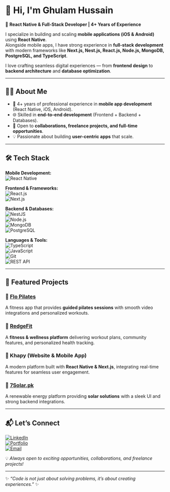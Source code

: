 # 👋 Hi, I'm Ghulam Hussain  

🚀 **React Native & Full-Stack Developer | 4+ Years of Experience**  

I specialize in building and scaling **mobile applications (iOS & Android)** using **React Native**.  
Alongside mobile apps, I have strong experience in **full-stack development** with modern frameworks like **Next.js, Nest.js, React.js, Node.js, MongoDB, PostgreSQL, and TypeScript**.  

I love crafting seamless digital experiences — from **frontend design** to **backend architecture** and **database optimization**.  

---

## 🧑‍💻 About Me
- 📱 4+ years of professional experience in **mobile app development** (React Native, iOS, Android).  
- 🌐 Skilled in **end-to-end development** (Frontend + Backend + Databases).  
- 🤝 Open to **collaborations, freelance projects, and full-time opportunities**.  
- 💡 Passionate about building **user-centric apps** that scale.  

---

## 🛠 Tech Stack  

**Mobile Development:**  
![React Native](https://img.shields.io/badge/React%20Native-20232A?style=for-the-badge&logo=react&logoColor=61DAFB)  
 

**Frontend & Frameworks:**  
![React.js](https://img.shields.io/badge/React.js-20232A?style=for-the-badge&logo=react&logoColor=61DAFB)  
![Next.js](https://img.shields.io/badge/Next.js-000000?style=for-the-badge&logo=nextdotjs&logoColor=white)  

**Backend & Databases:**  
![NestJS](https://img.shields.io/badge/NestJS-E0234E?style=for-the-badge&logo=nestjs&logoColor=white)  
![Node.js](https://img.shields.io/badge/Node.js-339933?style=for-the-badge&logo=nodedotjs&logoColor=white)  
![MongoDB](https://img.shields.io/badge/MongoDB-4EA94B?style=for-the-badge&logo=mongodb&logoColor=white)  
![PostgreSQL](https://img.shields.io/badge/PostgreSQL-316192?style=for-the-badge&logo=postgresql&logoColor=white)  

**Languages & Tools:**  
![TypeScript](https://img.shields.io/badge/TypeScript-007ACC?style=for-the-badge&logo=typescript&logoColor=white)  
![JavaScript](https://img.shields.io/badge/JavaScript-F7DF1E?style=for-the-badge&logo=javascript&logoColor=black)  
![Git](https://img.shields.io/badge/Git-F05032?style=for-the-badge&logo=git&logoColor=white)  
![REST API](https://img.shields.io/badge/REST%20API-02569B?style=for-the-badge&logo=swagger&logoColor=white)  

---

## 🚀 Featured Projects  

### 🔹 [Flo Pilates](https://pilatesflo.com/)  
A fitness app that provides **guided pilates sessions** with smooth video integrations and personalized workouts.  

### 🔹 [RedgeFit](https://www.getredge.com/)  
A **fitness & wellness platform** delivering workout plans, community features, and personalized health tracking.  

### 🔹 Khapy (Website & Mobile App)  
A modern platform built with **React Native & Next.js**, integrating real-time features for seamless user engagement.  

### 🔹 [7Solar.pk](https://www.7solar.pk/)  
A renewable energy platform providing **solar solutions** with a sleek UI and strong backend integrations.  

---

## 📬 Let’s Connect  

[![LinkedIn](https://img.shields.io/badge/LinkedIn-0077B5?style=for-the-badge&logo=linkedin&logoColor=white)](https://www.linkedin.com/in/ghulamhussainjoyo)  
[![Portfolio](https://img.shields.io/badge/Portfolio-000000?style=for-the-badge&logo=About.me&logoColor=white)](https://your-portfolio-link.com)  
[![Email](https://img.shields.io/badge/Email-D14836?style=for-the-badge&logo=gmail&logoColor=white)](mailto:ghulamhussain.software@gmail.com)  

💡 *Always open to exciting opportunities, collaborations, and freelance projects!*  

---
✨ _“Code is not just about solving problems, it’s about creating experiences.”_ ✨
